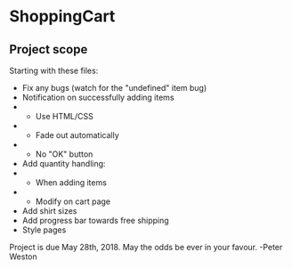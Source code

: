 # ShoppingCart

## Project scope

Starting with these files:
- Fix any bugs (watch for the "undefined" item bug)
- Notification on successfully adding items
- - Use HTML/CSS
- - Fade out automatically
- - No "OK" button
- Add quantity handling:
- - When adding items
- - Modify on cart page
- Add shirt sizes
- Add progress bar towards free shipping
- Style pages

Project is due May 28th, 2018. May the odds be ever in your favour.
-Peter Weston
